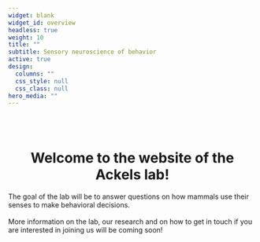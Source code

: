 ```yaml
---
widget: blank
widget_id: overview
headless: true
weight: 10
title: ""
subtitle: Sensory neuroscience of behavior
active: true
design:
  columns: ""
  css_style: null
  css_class: null
hero_media: ""
---
```



<!-- <h1 style="text-align: center;">Sensory neuroscience of behaviour lab</h1> -->

<br>
<br>

<h1 style="text-align: center;">Welcome to the website of the Ackels lab!  </h1>
The goal of the lab will be to answer questions on how mammals use their senses to make behavioral decisions.
<br>
<br>
More information on the lab, our research and on how to get in touch if you are interested in joining us will be coming soon!  
